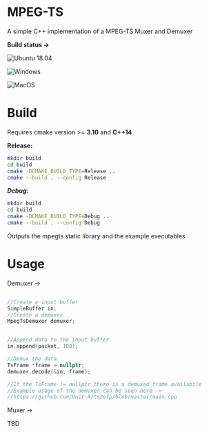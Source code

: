 # MPEG-TS
A simple C++ implementation of a MPEG-TS Muxer and Demuxer

**Build status ->**

![Ubuntu 18.04](https://github.com/andersc/mpegts/workflows/Ubuntu%2018.04/badge.svg)

![Windows](https://github.com/andersc/mpegts/workflows/Windows/badge.svg)

![MacOS](https://github.com/andersc/mpegts/workflows/MacOS/badge.svg)


# Build

Requires cmake version >= **3.10** and **C++14**

**Release:**

```sh
mkdir build
cd build
cmake -DCMAKE_BUILD_TYPE=Release ..
cmake --build . --config Release
```

***Debug:***

```sh
mkdir build
cd build
cmake -DCMAKE_BUILD_TYPE=Debug ..
cmake --build . --config Debug
```

Outputs the mpegts static library and the example executables 

# Usage

Demuxer ->

```cpp

//Create a input buffer
SimpleBuffer in;
//Create a demuxer
MpegTsDemuxer demuxer;


//Append data to the input buffer 
in.append(packet, 188);

//Demux the data
TsFrame *frame = nullptr;
demuxer.decode(&in, frame);

//If the TsFrame != nullptr there is a demuxed frame availabile
//Example usage of the demuxer can be seen here ->
//https://github.com/Unit-X/ts2efp/blob/master/main.cpp


```

Muxer ->
 
TBD
